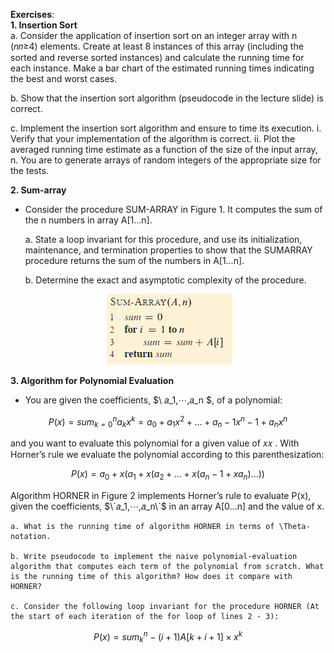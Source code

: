 **Exercises**:  
**1. Insertion Sort**  
  a. Consider the application of insertion sort on an integer array with n (𝑛𝑛≥4) elements. Create at least 8 instances of this array (including the sorted and reverse sorted instances) and calculate the running time for each instance. Make a bar chart of the estimated running times indicating the best and worst cases.

  b. Show that the insertion sort algorithm (pseudocode in the lecture slide) is correct.

  c. Implement the insertion sort algorithm and ensure to time its execution.
    i. Verify that your implementation of the algorithm is correct.
    ii. Plot the averaged running time estimate as a function of the size of the input array, n. You are to generate arrays of random integers of the appropriate size for the tests. 

**2. Sum-array**
  - Consider the procedure SUM-ARRAY in Figure 1. It computes the sum of the n numbers in array A[1…n].

    a. State a loop invariant for this procedure, and use its initialization, maintenance, and termination properties to show that the SUMARRAY procedure returns the sum of the numbers in A[1…n].

    b. Determine the exact and asymptotic complexity of the procedure.

<p align="center">
  <img src="image.png" alt="Figure 1: The SUM-ARRAY algorithm" />
</p>

 
**3. Algorithm for Polynomial Evaluation**
- You are given the coefficients, $\ 𝑎_1,⋯,𝑎_n \$, of a polynomial:

$$P(x) = sum_{k=0}^n a_k x^k = a_0 + a_1 x^2 + ... + a_n-1 x^n-1 + a_n x^n$$

  and you want to evaluate this polynomial for a given value of 𝑥𝑥 . With Horner’s rule we evaluate the polynomial according to this parenthesization:

$$P(x) = a_0 + x (a_1 + x (a_2 + ... + x (a_n-1 + x a_n) ... ))$$

  Algorithm HORNER in Figure 2 implements Horner’s rule to evaluate P(x), given the coefficients, $\`𝑎_1,⋯,𝑎_n\`$ in an array A[0…n] and the value of x.

    a. What is the running time of algorithm HORNER in terms of \Theta-notation.

    b. Write pseudocode to implement the naive polynomial-evaluation algorithm that computes each term of the polynomial from scratch. What is the running time of this algorithm? How does it compare with HORNER?

    c. Consider the following loop invariant for the procedure HORNER (At the start of each iteration of the for loop of lines 2 - 3):

$$P(x) = sum_{k}^n-(i+1) A[k+i+1] × x^k$$

